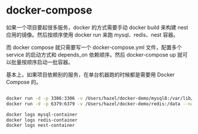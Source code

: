 # docker-compose

如果一个项目要起很多服务，docker 的方式需要手动 docker build 来构建 nest 应用的镜像。然后按顺序使用 docker run 来跑 mysql、redis、nest 容器。

而 docker compose 就只需要写一个 docker-compose.yml 文件，配置多个 service 的启动方式和 depends_on 依赖顺序。然后 docker-compose up 就可以批量按顺序启动一批容器。

基本上，如果项目依赖别的服务，在单台机器跑的时候都是需要用 Docker Compose 的。

<!-- TODO -->


```sh

docker run -d -p 3306:3306 -v /Users/hazel/docker-demo/mysql8:/var/lib/mysql --name mysql-container mysql:8.0
docker run -d -p 6379:6379 -v /Users/hazel/docker-demo/redis:/data --name redis-container redis

docker logs mysql-container
docker logs redis-container
docker logs nest-container

```
